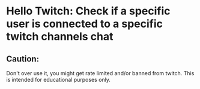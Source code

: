 # Hello Twitch: Check if a specific user is connected to a specific twitch channels chat

## Caution:
Don't over use it, you might get rate limited and/or banned from twitch.
This is intended for educational purposes only.
